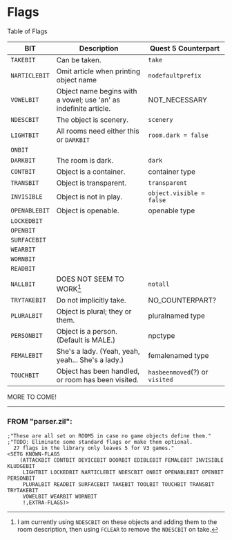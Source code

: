 # Flags

Table of Flags

| BIT | Description | Quest 5 Counterpart |
|--|--|--|
| `TAKEBIT` | Can be taken. | `take` |
| `NARTICLEBIT` | Omit article when printing object name | `nodefaultprefix` |
| `VOWELBIT` | Object name begins with a vowel; use 'an' as indefinite article. | NOT_NECESSARY |
| `NDESCBIT` | The object is scenery. | `scenery` |
| `LIGHTBIT` | All rooms need either this or `DARKBIT` | `room.dark = false` |
| `ONBIT` |||
| `DARKBIT` | The room is dark. | `dark` |
| `CONTBIT` | Object is a container. | container type |
| `TRANSBIT` | Object is transparent. | `transparent` |
| `INVISIBLE` | Object is not in play. | `object.visible = false` |
| `OPENABLEBIT` | Object is openable. | openable type |
| `LOCKEDBIT` |||
| `OPENBIT` |||
| `SURFACEBIT` |||
| `WEARBIT` |||
| `WORNBIT` |||
| `READBIT` |||
| `NALLBIT` | DOES NOT SEEM TO WORK[^1] | `notall` |
| `TRYTAKEBIT` | Do not implicitly take. | NO_COUNTERPART?|
| `PLURALBIT` | Object is plural; they or them. | pluralnamed type |
| `PERSONBIT` | Object is a person. (Default is MALE.) | npctype |
| `FEMALEBIT` | She's a lady. (Yeah, yeah, yeah... She's a lady.) | femalenamed type |
| `TOUCHBIT` | Object has been handled, or room has been visited. | `hasbeenmoved`(?) or `visited` |

MORE TO COME!

[^1]: I am currently using `NDESCBIT` on these objects and adding them to the room description, then using `FCLEAR` to remove the `NDESCBIT` on take.

---
### FROM "parser.zil":

```zil
;"These are all set on ROOMS in case no game objects define them."
;"TODO: Eliminate some standard flags or make them optional.
  27 flags in the library only leaves 5 for V3 games."
<SETG KNOWN-FLAGS
    (ATTACKBIT CONTBIT DEVICEBIT DOORBIT EDIBLEBIT FEMALEBIT INVISIBLE KLUDGEBIT
     LIGHTBIT LOCKEDBIT NARTICLEBIT NDESCBIT ONBIT OPENABLEBIT OPENBIT PERSONBIT
     PLURALBIT READBIT SURFACEBIT TAKEBIT TOOLBIT TOUCHBIT TRANSBIT TRYTAKEBIT
     VOWELBIT WEARBIT WORNBIT
     !,EXTRA-FLAGS)>
```